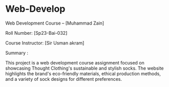 # Web-Develop


Web Development Course – [Muhammad Zain]

Roll Number: [Sp23-Bai-032]

Course Instructor: [Sir Usman akram]

Summary :

This project is a web development course assignment focused on showcasing Thought Clothing's sustainable and stylish socks. The website highlights the brand's eco-friendly materials, ethical production methods, and a variety of sock designs for different preferences.